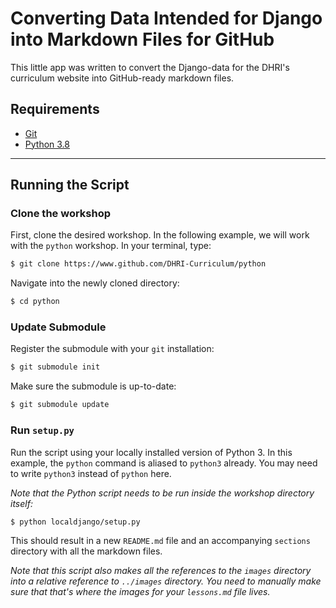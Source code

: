 # Converting Data Intended for Django into Markdown Files for GitHub

This little app was written to convert the Django-data for the DHRI's curriculum website into GitHub-ready markdown files.

## Requirements

- [Git](https://git-scm.com)
- [Python 3.8](https://www.python.org/)

---

## Running the Script

### Clone the workshop

First, clone the desired workshop. In the following example, we will work with the `python` workshop. In your terminal, type:

```sh
$ git clone https://www.github.com/DHRI-Curriculum/python
```

Navigate into the newly cloned directory:

```sh
$ cd python
```

### Update Submodule

Register the submodule with your `git` installation:

```sh
$ git submodule init
```

Make sure the submodule is up-to-date:

```sh
$ git submodule update
```

### Run `setup.py`

Run the script using your locally installed version of Python 3. In this example, the `python` command is aliased to `python3` already. You may need to write `python3` instead of `python` here.

_Note that the Python script needs to be run inside the workshop directory itself:_

```sh
$ python localdjango/setup.py
```

This should result in a new `README.md` file and an accompanying `sections` directory with all the markdown files.

_Note that this script also makes all the references to the `images` directory into a relative reference to `../images` directory. You need to manually make sure that that's where the images for your `lessons.md` file lives._
